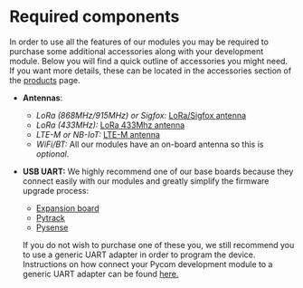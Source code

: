 # Required components

In order to use all the features of our modules you may be required to purchase
some additional accessories along with your development module. Below you will
find a quick outline of accessories you might need. If you want more details,
these can be located in the accessories section of the
[products](../products.md) page.

  - **Antennas**:
    - *LoRa (868MHz/915MHz) or Sigfox:* [LoRa/Sigfox antenna]()
    - *LoRa (433MHz):* [LoRa 433Mhz antenna]()
    - *LTE-M or NB-IoT:* [LTE-M antenna]()
    - *WiFi/BT:* All our modules have an on-board antenna so this is *optional*.
  - **USB UART:** We highly recommend one of our base boards because they connect
    easily with our modules and greatly simplify the firmware upgrade process:
      - [Expansion board]()
      - [Pytrack]()
      - [Pysense]()

    If you do not wish to purchase one of these you, we still recommend you to
    use a generic UART adapter in order to program the device. Instructions on
    how connect your Pycom development module to a generic UART adapter can
    be found [here.]()
